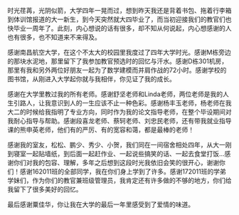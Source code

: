 时光荏苒，光阴似箭，大学四年一晃而过，想到昨天我还是背着书包、拖着行李箱到体训馆报道的大一新生，到今天突然就大四毕业了，而当初迎接我们的教官们也快毕业一周年了。此刻，内心想说的话有很多，却不知从何说起，内心想感谢的人也有很多，也不知道来不来得及。

感谢南昌航空大学，在这个不太大的校园里我度过了四年大学时光。感谢M栋旁边的那块水泥地，那里留下了我参加教官预选时的回忆与汗水。感谢D栋301机房，那里有我和另外两位好朋友一起为了数学建模而并肩作战的72小时。感谢学校的图书馆，从刚进入大学起你就与我相伴，你见证了我的成长。

感谢在大学里教过我的所有老师。感谢舒坚老师和Linda老师，两位老师是我的人生引路人，让我意识到人的一生应该不止一种色彩。感谢杨丰玉老师，杨老师在我大二的时候给我指明了专业方向，同时作为我的论文指导老师，在整个毕设期间对我耐心指导与帮助。感谢段喜龙老师、蔡轲老师、刘忠民老师，还有带我就业指导课的熊申英老师，他们有的严厉、有的宽容和蔼，都是最棒的老师！

感谢我的室友，松松、鹏少、秀少、小贺，我们同在一间宿舍相处四年，从大一刚到寝室一起贴墙纸，到后面一起赶作业、一起说些搞笑的话、一起去食堂打饭…感谢你们对我的包容、理解，多年之后想到这段时光我依旧会笑的很开心，谢谢你们！感谢162011班的全部同学，我在你们身上学到了许多。感谢172011班的学弟学妹们，作为你们的教官兼班级管理员，我肯定还有许多做的不够的地方，你们给我留下了很多美好的回忆。

最后感谢粟佳华，你让我在大学的最后一年里感受到了爱情的味道。